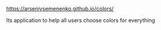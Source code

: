 https://arseniysemenenko.github.io/colors/

Its application to help all users choose colors for everything